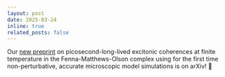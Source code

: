 ```yaml
---
layout: post
date: 2025-03-24
inline: true
related_posts: false
---
```


Our [new preprint](https://doi.org/10.48550/arXiv.2503.17282) on picosecond-long-lived excitonic coherences at finite temperature in the Fenna-Matthews-Olson complex using for the first time non-perturbative, accurate microscopic model simulations is on arXiv! 🎉
